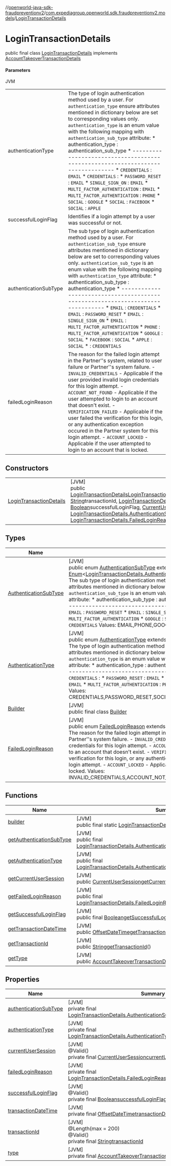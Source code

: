 //[openworld-java-sdk-fraudpreventionv2](../../../index.md)/[com.expediagroup.openworld.sdk.fraudpreventionv2.models](../index.md)/[LoginTransactionDetails](index.md)

# LoginTransactionDetails

public final class [LoginTransactionDetails](index.md) implements [AccountTakeoverTransactionDetails](../-account-takeover-transaction-details/index.md)

#### Parameters

JVM

| | |
|---|---|
| authenticationType | The type of login authentication method used by a user. For `authentication_type` ensure attributes mentioned in dictionary below are set to corresponding values only. `authentication_type` is an enum value with the following mapping with `authentication_sub_type` attribute: *       authentication_type       :     authentication_sub_type * ------------------------------------------------------------------------------- * `CREDENTIALS`                         : `EMAIL` * `CREDENTIALS`                         : * `PASSWORD_RESET`                      : `EMAIL` * `SINGLE_SIGN_ON`                      : `EMAIL` * `MULTI_FACTOR_AUTHENTICATION`         : `EMAIL` * `MULTI_FACTOR_AUTHENTICATION`         : `PHONE` * `SOCIAL`                              : `GOOGLE` * `SOCIAL`                              : `FACEBOOK` * `SOCIAL`                              : `APPLE` |
| successfulLoginFlag | Identifies if a login attempt by a user was successful or not. |
| authenticationSubType | The sub type of login authentication method used by a user. For `authentication_sub_type` ensure attributes mentioned in dictionary below are set to corresponding values only. `authentication_sub_type` is an enum value with the following mapping with `authentication_type` attribute: *       authentication_sub_type   :     authentication_type * ------------------------------------------------------------------------------- * `EMAIL`                               : `CREDENTIALS` * `EMAIL`                               : `PASSWORD_RESET` * `EMAIL`                               : `SINGLE_SIGN_ON` * `EMAIL`                               : `MULTI_FACTOR_AUTHENTICATION` * `PHONE`                               : `MULTI_FACTOR_AUTHENTICATION` * `GOOGLE`                              : `SOCIAL` * `FACEBOOK`                            : `SOCIAL` * `APPLE`                               : `SOCIAL` *                                       : `CREDENTIALS` |
| failedLoginReason | The reason for the failed login attempt in the Partner''s system, related to user failure or Partner''s system failure. - `INVALID_CREDENTIALS` - Applicable if the user provided invalid login credentials for this login attempt. - `ACCOUNT_NOT_FOUND` - Applicable if the user attempted to login to an account that doesn't exist. - `VERIFICATION_FAILED` - Applicable if the user failed the verification for this login, or any authentication exception occured in the Partner system for this login attempt. - `ACCOUNT_LOCKED` - Applicable if the user attempted to login to an account that is locked. |

## Constructors

| | |
|---|---|
| [LoginTransactionDetails](-login-transaction-details.md) | [JVM]<br>public [LoginTransactionDetails](index.md)[LoginTransactionDetails](-login-transaction-details.md)([OffsetDateTime](https://docs.oracle.com/javase/8/docs/api/java/time/OffsetDateTime.html)transactionDateTime, [String](https://docs.oracle.com/javase/8/docs/api/java/lang/String.html)transactionId, [LoginTransactionDetails.AuthenticationType](-authentication-type/index.md)authenticationType, [Boolean](https://docs.oracle.com/javase/8/docs/api/java/lang/Boolean.html)successfulLoginFlag, [CurrentUserSession](../-current-user-session/index.md)currentUserSession, [LoginTransactionDetails.AuthenticationSubType](-authentication-sub-type/index.md)authenticationSubType, [LoginTransactionDetails.FailedLoginReason](-failed-login-reason/index.md)failedLoginReason) |

## Types

| Name | Summary |
|---|---|
| [AuthenticationSubType](-authentication-sub-type/index.md) | [JVM]<br>public enum [AuthenticationSubType](-authentication-sub-type/index.md) extends [Enum](https://docs.oracle.com/javase/8/docs/api/java/lang/Enum.html)&lt;[LoginTransactionDetails.AuthenticationSubType](-authentication-sub-type/index.md)&gt;<br>The sub type of login authentication method used by a user. For `authentication_sub_type` ensure attributes mentioned in dictionary below are set to corresponding values only. `authentication_sub_type` is an enum value with the following mapping with `authentication_type` attribute: *       authentication_sub_type   :     authentication_type * ------------------------------------------------------------------------------- * `EMAIL`                               : `CREDENTIALS` * `EMAIL`                               : `PASSWORD_RESET` * `EMAIL`                               : `SINGLE_SIGN_ON` * `EMAIL`                               : `MULTI_FACTOR_AUTHENTICATION` * `PHONE`                               : `MULTI_FACTOR_AUTHENTICATION` * `GOOGLE`                              : `SOCIAL` * `FACEBOOK`                            : `SOCIAL` * `APPLE`                               : `SOCIAL` *                                       : `CREDENTIALS` Values: EMAIL,PHONE,GOOGLE,FACEBOOK,APPLE |
| [AuthenticationType](-authentication-type/index.md) | [JVM]<br>public enum [AuthenticationType](-authentication-type/index.md) extends [Enum](https://docs.oracle.com/javase/8/docs/api/java/lang/Enum.html)&lt;[LoginTransactionDetails.AuthenticationType](-authentication-type/index.md)&gt;<br>The type of login authentication method used by a user. For `authentication_type` ensure attributes mentioned in dictionary below are set to corresponding values only. `authentication_type` is an enum value with the following mapping with `authentication_sub_type` attribute: *       authentication_type       :     authentication_sub_type * ------------------------------------------------------------------------------- * `CREDENTIALS`                         : `EMAIL` * `CREDENTIALS`                         : * `PASSWORD_RESET`                      : `EMAIL` * `SINGLE_SIGN_ON`                      : `EMAIL` * `MULTI_FACTOR_AUTHENTICATION`         : `EMAIL` * `MULTI_FACTOR_AUTHENTICATION`         : `PHONE` * `SOCIAL`                              : `GOOGLE` * `SOCIAL`                              : `FACEBOOK` * `SOCIAL`                              : `APPLE` Values: CREDENTIALS,PASSWORD_RESET,SOCIAL,SINGLE_SIGN_ON,MULTI_FACTOR_AUTHENTICATION |
| [Builder](-builder/index.md) | [JVM]<br>public final class [Builder](-builder/index.md) |
| [FailedLoginReason](-failed-login-reason/index.md) | [JVM]<br>public enum [FailedLoginReason](-failed-login-reason/index.md) extends [Enum](https://docs.oracle.com/javase/8/docs/api/java/lang/Enum.html)&lt;[LoginTransactionDetails.FailedLoginReason](-failed-login-reason/index.md)&gt;<br>The reason for the failed login attempt in the Partner''s system, related to user failure or Partner''s system failure. - `INVALID_CREDENTIALS` - Applicable if the user provided invalid login credentials for this login attempt. - `ACCOUNT_NOT_FOUND` - Applicable if the user attempted to login to an account that doesn't exist. - `VERIFICATION_FAILED` - Applicable if the user failed the verification for this login, or any authentication exception occured in the Partner system for this login attempt. - `ACCOUNT_LOCKED` - Applicable if the user attempted to login to an account that is locked. Values: INVALID_CREDENTIALS,ACCOUNT_NOT_FOUND,VERIFICATION_FAILED,ACCOUNT_LOCKED |

## Functions

| Name | Summary |
|---|---|
| [builder](builder.md) | [JVM]<br>public final static [LoginTransactionDetails.Builder](-builder/index.md)[builder](builder.md)() |
| [getAuthenticationSubType](get-authentication-sub-type.md) | [JVM]<br>public final [LoginTransactionDetails.AuthenticationSubType](-authentication-sub-type/index.md)[getAuthenticationSubType](get-authentication-sub-type.md)() |
| [getAuthenticationType](get-authentication-type.md) | [JVM]<br>public final [LoginTransactionDetails.AuthenticationType](-authentication-type/index.md)[getAuthenticationType](get-authentication-type.md)() |
| [getCurrentUserSession](get-current-user-session.md) | [JVM]<br>public [CurrentUserSession](../-current-user-session/index.md)[getCurrentUserSession](get-current-user-session.md)() |
| [getFailedLoginReason](get-failed-login-reason.md) | [JVM]<br>public final [LoginTransactionDetails.FailedLoginReason](-failed-login-reason/index.md)[getFailedLoginReason](get-failed-login-reason.md)() |
| [getSuccessfulLoginFlag](get-successful-login-flag.md) | [JVM]<br>public final [Boolean](https://docs.oracle.com/javase/8/docs/api/java/lang/Boolean.html)[getSuccessfulLoginFlag](get-successful-login-flag.md)() |
| [getTransactionDateTime](get-transaction-date-time.md) | [JVM]<br>public [OffsetDateTime](https://docs.oracle.com/javase/8/docs/api/java/time/OffsetDateTime.html)[getTransactionDateTime](get-transaction-date-time.md)() |
| [getTransactionId](get-transaction-id.md) | [JVM]<br>public [String](https://docs.oracle.com/javase/8/docs/api/java/lang/String.html)[getTransactionId](get-transaction-id.md)() |
| [getType](get-type.md) | [JVM]<br>public [AccountTakeoverTransactionDetails.Type](../-account-takeover-transaction-details/-type/index.md)[getType](get-type.md)() |

## Properties

| Name | Summary |
|---|---|
| [authenticationSubType](index.md#-960628812%2FProperties%2F-1883119931) | [JVM]<br>private final [LoginTransactionDetails.AuthenticationSubType](-authentication-sub-type/index.md)[authenticationSubType](index.md#-960628812%2FProperties%2F-1883119931) |
| [authenticationType](index.md#-626213102%2FProperties%2F-1883119931) | [JVM]<br>private final [LoginTransactionDetails.AuthenticationType](-authentication-type/index.md)[authenticationType](index.md#-626213102%2FProperties%2F-1883119931) |
| [currentUserSession](index.md#-1919485998%2FProperties%2F-1883119931) | [JVM]<br>@Valid()<br>private final [CurrentUserSession](../-current-user-session/index.md)[currentUserSession](index.md#-1919485998%2FProperties%2F-1883119931) |
| [failedLoginReason](index.md#-929676954%2FProperties%2F-1883119931) | [JVM]<br>private final [LoginTransactionDetails.FailedLoginReason](-failed-login-reason/index.md)[failedLoginReason](index.md#-929676954%2FProperties%2F-1883119931) |
| [successfulLoginFlag](index.md#209306395%2FProperties%2F-1883119931) | [JVM]<br>@Valid()<br>private final [Boolean](https://docs.oracle.com/javase/8/docs/api/java/lang/Boolean.html)[successfulLoginFlag](index.md#209306395%2FProperties%2F-1883119931) |
| [transactionDateTime](index.md#1118867773%2FProperties%2F-1883119931) | [JVM]<br>private final [OffsetDateTime](https://docs.oracle.com/javase/8/docs/api/java/time/OffsetDateTime.html)[transactionDateTime](index.md#1118867773%2FProperties%2F-1883119931) |
| [transactionId](index.md#-371733507%2FProperties%2F-1883119931) | [JVM]<br>@Length(max = 200)<br>@Valid()<br>private final [String](https://docs.oracle.com/javase/8/docs/api/java/lang/String.html)[transactionId](index.md#-371733507%2FProperties%2F-1883119931) |
| [type](index.md#-596832534%2FProperties%2F-1883119931) | [JVM]<br>private final [AccountTakeoverTransactionDetails.Type](../-account-takeover-transaction-details/-type/index.md)[type](index.md#-596832534%2FProperties%2F-1883119931) |
